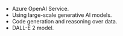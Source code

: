 - Azure OpenAI Service.
- Using large-scale generative AI models.
- Code generation and reasoning over data.
- DALL-E 2 model.